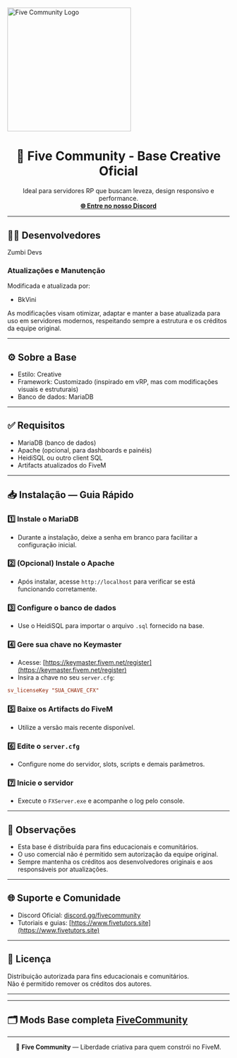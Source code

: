 # <p align="center">
  <img src="https://i.imgur.com/IVyw6XR.png" alt="Five Community Logo" width="280"/>
</p>

<h1 align="center">🎨 Five Community - Base Creative Oficial</h1>

<p align="center">
  Ideal para servidores RP que buscam leveza, design responsivo e performance.<br/>
  <a href="https://discord.gg/fivecommunity"><strong>🌐 Entre no nosso Discord</strong></a>
</p>

---

## 👨‍💻 Desenvolvedores
Zumbi Devs

### Atualizações e Manutenção
Modificada e atualizada por:


- BkVini

As modificações visam otimizar, adaptar e manter a base atualizada para uso em servidores modernos, respeitando sempre a estrutura e os créditos da equipe original.

---

## ⚙️ Sobre a Base

- Estilo: Creative
- Framework: Customizado (inspirado em vRP, mas com modificações visuais e estruturais)
- Banco de dados: MariaDB



---

## ✅ Requisitos

- MariaDB (banco de dados)
- Apache (opcional, para dashboards e painéis)
- HeidiSQL ou outro client SQL
- Artifacts atualizados do FiveM

---

## 📥 Instalação — Guia Rápido

### 1️⃣ Instale o MariaDB
- Durante a instalação, deixe a senha em branco para facilitar a configuração inicial.

### 2️⃣ (Opcional) Instale o Apache
- Após instalar, acesse `http://localhost` para verificar se está funcionando corretamente.

### 3️⃣ Configure o banco de dados
- Use o HeidiSQL para importar o arquivo `.sql` fornecido na base.

### 4️⃣ Gere sua chave no Keymaster
- Acesse: [https://keymaster.fivem.net/register](https://keymaster.fivem.net/register)
- Insira a chave no seu `server.cfg`:
```cfg
sv_licenseKey "SUA_CHAVE_CFX"
```

### 5️⃣ Baixe os Artifacts do FiveM
- Utilize a versão mais recente disponível.

### 6️⃣ Edite o `server.cfg`
- Configure nome do servidor, slots, scripts e demais parâmetros.

### 7️⃣ Inicie o servidor
- Execute o `FXServer.exe` e acompanhe o log pelo console.

---

## 📢 Observações

- Esta base é distribuída para fins educacionais e comunitários.
- O uso comercial não é permitido sem autorização da equipe original.
- Sempre mantenha os créditos aos desenvolvedores originais e aos responsáveis por atualizações.

---

## 🌐 Suporte e Comunidade

- Discord Oficial: [discord.gg/fivecommunity](https://discord.gg/fivecommunity)
- Tutoriais e guias: [https://www.fivetutors.site](https://www.fivetutors.site)

---

## 📄 Licença

Distribuição autorizada para fins educacionais e comunitários.  
Não é permitido remover os créditos dos autores.

---


---

## 🗂 Mods Base completa [FiveCommunity](https://drive.google.com/file/d/1ZYd_zCNJUej9NDad8Qfj5l8S8bp0G3LL/view?usp=sharing) 
---

<p align="center">
  🔗 <strong>Five Community</strong> — Liberdade criativa para quem constrói no FiveM.
</p>
